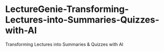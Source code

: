 # LectureGenie-Transforming-Lectures-into-Summaries-Quizzes-with-AI
Transforming Lectures into Summaries &amp; Quizzes with AI
